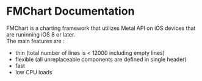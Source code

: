 # FMChart Documentation

FMChart is a charting framework that utilizes Metal API on iOS devices that are runinning iOS 8 or later.  
The main features are :
+ thin (total number of lines is < 12000 including empty lines)
+ flexible (all unreplaceable components are defined in single header)
+ fast
+ low CPU loads

## 

